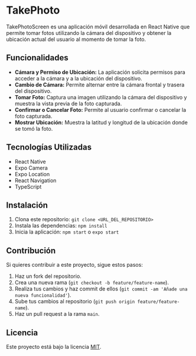 # TakePhoto

TakePhotoScreen es una aplicación móvil desarrollada en React Native que permite tomar fotos utilizando la cámara del dispositivo y obtener la ubicación actual del usuario al momento de tomar la foto.

## Funcionalidades

- **Cámara y Permiso de Ubicación:** La aplicación solicita permisos para acceder a la cámara y a la ubicación del dispositivo.
- **Cambio de Cámara:** Permite alternar entre la cámara frontal y trasera del dispositivo.
- **Tomar Foto:** Captura una imagen utilizando la cámara del dispositivo y muestra la vista previa de la foto capturada.
- **Confirmar o Cancelar Foto:** Permite al usuario confirmar o cancelar la foto capturada.
- **Mostrar Ubicación:** Muestra la latitud y longitud de la ubicación donde se tomó la foto.

## Tecnologías Utilizadas

- React Native
- Expo Camera
- Expo Location
- React Navigation
- TypeScript

## Instalación

1. Clona este repositorio: `git clone <URL_DEL_REPOSITORIO>`
2. Instala las dependencias: `npm install`
3. Inicia la aplicación: `npm start` o `expo start`

## Contribución

Si quieres contribuir a este proyecto, sigue estos pasos:

1. Haz un fork del repositorio.
2. Crea una nueva rama (`git checkout -b feature/feature-name`).
3. Realiza tus cambios y haz commit de ellos (`git commit -am 'Añade una nueva funcionalidad'`).
4. Sube tus cambios al repositorio (`git push origin feature/feature-name`).
5. Haz un pull request a la rama `main`.

## Licencia

Este proyecto está bajo la licencia [MIT](./LICENSE).
